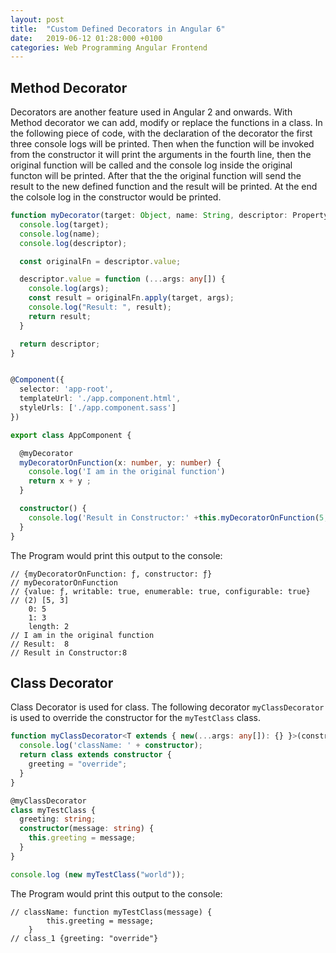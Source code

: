 ```yaml
---
layout: post
title:  "Custom Defined Decorators in Angular 6"
date:   2019-06-12 01:28:000 +0100
categories: Web Programming Angular Frontend
---
```



## Method Decorator
Decorators are another feature used in Angular 2 and onwards. With Method decorator we can add, modify or replace  the functions in a class. In the following piece of code, with the declaration of the decorator the first three console logs will be printed. Then when the function will be invoked from the constructor it will print the arguments in the fourth line, then the original function will be called and the console log inside the original functon will be printed. After that the the original function will send the result to the new defined function and the result will be printed. At the end the colsole log in the constructor would be printed.

```typescript
function myDecorator(target: Object, name: String, descriptor: PropertyDescriptor): PropertyDescriptor {
  console.log(target);
  console.log(name);
  console.log(descriptor);

  const originalFn = descriptor.value;

  descriptor.value = function (...args: any[]) {
    console.log(args);
    const result = originalFn.apply(target, args);
    console.log("Result: ", result);
    return result;
  }

  return descriptor;
}


@Component({
  selector: 'app-root',
  templateUrl: './app.component.html',
  styleUrls: ['./app.component.sass']
})

export class AppComponent {

  @myDecorator
  myDecoratorOnFunction(x: number, y: number) {
    console.log('I am in the original function')
    return x + y ;
  }

  constructor() {
    console.log('Result in Constructor:' +this.myDecoratorOnFunction(5, 3));  
  }
}
```
The Program would print this output to the console:

```
// {myDecoratorOnFunction: ƒ, constructor: ƒ}
// myDecoratorOnFunction
// {value: ƒ, writable: true, enumerable: true, configurable: true}
// (2) [5, 3]
    0: 5
    1: 3
    length: 2
// I am in the original function
// Result:  8
// Result in Constructor:8

```

## Class Decorator
Class Decorator is used for class. The following decorator `myClassDecorator` is used to override the constructor for the `myTestClass` class.

```typescript
function myClassDecorator<T extends { new(...args: any[]): {} }>(constructor: T) {
  console.log('className: ' + constructor);
  return class extends constructor {
    greeting = "override";
  }
}

@myClassDecorator
class myTestClass {
  greeting: string;
  constructor(message: string) {
    this.greeting = message;
  }
}

console.log (new myTestClass("world"));
```


The Program would print this output to the console:

```
// className: function myTestClass(message) {
        this.greeting = message;
    }
// class_1 {greeting: "override"}

```